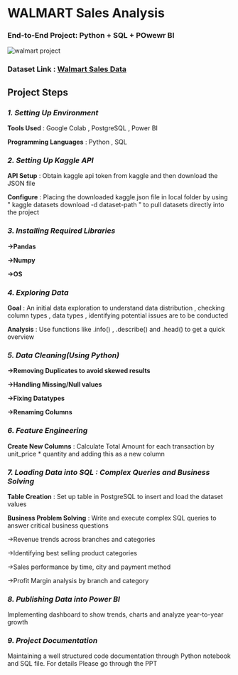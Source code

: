 # WALMART Sales Analysis
### End-to-End Project: Python + SQL + POwewr BI    

![walmart project](https://github.com/user-attachments/assets/70fadc2e-1f95-49c2-975a-f20c659e785f)

### **Dataset Link** : [Walmart Sales Data](https://www.kaggle.com/datasets/najir0123/walmart-10k-sales-datasets)

##  **Project Steps**

### *1. Setting Up Environment*

 **Tools Used** : Google Colab , PostgreSQL , Power BI
 
**Programming Languages** : Python , SQL

### *2. Setting Up Kaggle API*

**API Setup** : Obtain kaggle api token from kaggle and then download the JSON file

**Configure** : Placing the downloaded kaggle.json file in local folder by using " kaggle datasets download -d  dataset-path " to pull datasets directly into the project

### *3. Installing Required Libraries*

**->Pandas**

**->Numpy**

**->OS**

### *4. Exploring Data*

**Goal** : An initial data exploration to understand data distribution , checking column types , data types , identifying potential issues are to be conducted

**Analysis** : Use functions like .info() , .describe()  and  .head() to get a quick overview

### *5. Data Cleaning(Using Python)*

**->Removing Duplicates to avoid skewed results**

**->Handling Missing/Null values**

**->Fixing Datatypes**

**->Renaming Columns**

### *6. Feature Engineering*

**Create New Columns** : Calculate Total Amount for each transaction by unit_price * quantity and adding this as a new column 

### *7. Loading Data into SQL : Complex Queries and Business Solving*

**Table Creation** : Set up table  in PostgreSQL to insert and load the dataset values

**Business Problem Solving** : Write and execute complex SQL queries to answer critical business questions

->Revenue trends across branches and categories
     
->Identifying best selling product categories
     
->Sales performance by time, city and payment method
     
->Profit Margin analysis by branch and category
     
### *8. Publishing Data into Power BI* 

Implementing dashboard to show trends, charts and analyze year-to-year growth

### *9. Project Documentation* 

 Maintaining a well structured code documentation through Python notebook and SQL file.
 For details Please go through the PPT









